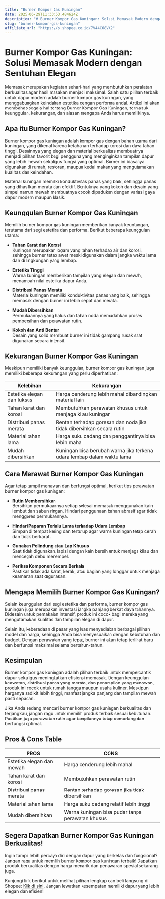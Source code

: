 ```yaml
---
title: "Burner Kompor Gas Kuningan"
date: 2025-06-29T11:33:53.484624Z
description: "# Burner Kompor Gas Kuningan: Solusi Memasak Modern dengan Sentuhan Elegan..."
slug: "burner-kompor-gas-kuningan"
affiliate_url: "https://s.shopee.co.id/7V44C68VX2"
---
```

# Burner Kompor Gas Kuningan: Solusi Memasak Modern dengan Sentuhan Elegan

Memasak merupakan kegiatan sehari-hari yang membutuhkan peralatan berkualitas agar hasil masakan menjadi maksimal. Salah satu pilihan terbaik untuk dapur modern adalah burner kompor gas kuningan, yang menggabungkan keindahan estetika dengan performa andal. Artikel ini akan membahas segala hal tentang Burner Kompor Gas Kuningan, termasuk keunggulan, kekurangan, dan alasan mengapa Anda harus memilikinya.

## Apa itu Burner Kompor Gas Kuningan?

Burner kompor gas kuningan adalah kompor gas dengan bahan utama dari kuningan, yang dikenal karena ketahanan terhadap korosi dan daya tahan tinggi. Desainnya yang elegan dan material berkualitas membuatnya menjadi pilihan favorit bagi pengguna yang menginginkan tampilan dapur yang lebih mewah sekaligus fungsi yang optimal. Burner ini biasanya digunakan di rumah, restoran, maupun kedai makan yang mengutamakan kualitas dan keindahan.

Material kuningan memiliki konduktivitas panas yang baik, sehingga panas yang dihasilkan merata dan efektif. Bentuknya yang kokoh dan desain yang simpel namun mewah membuatnya cocok dipadukan dengan variasi gaya dapur modern maupun klasik.

## Keunggulan Burner Kompor Gas Kuningan

Memilih burner kompor gas kuningan memberikan banyak keuntungan, terutama dari segi estetika dan performa. Berikut beberapa keunggulan utama:

- **Tahan Karat dan Korosi**  
  Kuningan merupakan logam yang tahan terhadap air dan korosi, sehingga burner tetap awet meski digunakan dalam jangka waktu lama dan di lingkungan yang lembap.

- **Estetika Tinggi**  
  Warna kuningan memberikan tampilan yang elegan dan mewah, menambah nilai estetika dapur Anda.

- **Distribusi Panas Merata**  
  Material kuningan memiliki konduktivitas panas yang baik, sehingga memasak dengan burner ini lebih cepat dan merata.

- **Mudah Dibersihkan**  
  Permukaannya yang halus dan tahan noda memudahkan proses pembersihan dan perawatan rutin.

- **Kokoh dan Anti Bentur**  
  Desain yang solid membuat burner ini tidak gampang rusak saat digunakan secara intensif.

## Kekurangan Burner Kompor Gas Kuningan

Meskipun memiliki banyak keunggulan, burner kompor gas kuningan juga memiliki beberapa kekurangan yang perlu diperhatikan:

| Kelebihan                                | Kekurangan                                    |
|------------------------------------------|----------------------------------------------|
| Estetika elegan dan luksus             | Harga cenderung lebih mahal dibandingkan material lain |
| Tahan karat dan korosi                  | Membutuhkan perawatan khusus untuk menjaga kilau kuningan |
| Distribusi panas merata                  | Rentan terhadap goresan dan noda jika tidak dibersihkan secara rutin |
| Material tahan lama                     | Harga suku cadang dan penggantinya bisa lebih mahal |
| Mudah dibersihkan                     | Kuningan bisa berubah warna jika terkena udara lembap dalam waktu lama |

## Cara Merawat Burner Kompor Gas Kuningan

Agar tetap tampil menawan dan berfungsi optimal, berikut tips perawatan burner kompor gas kuningan:

- **Rutin Membersihkan**  
  Bersihkan permukaannya setiap selesai memasak menggunakan kain lembut dan sabun ringan. Hindari penggunaan bahan abrasif agar tidak menggores permukaannya.

- **Hindari Paparan Terlalu Lama terhadap Udara Lembap**  
  Simpan di tempat kering dan tertutup agar warna kuningan tetap cerah dan tidak berkarat.

- **Gunakan Pelindung atau Lap Khusus**  
  Saat tidak digunakan, lapisi dengan kain bersih untuk menjaga kilau dan mencegah debu menempel.

- **Periksa Komponen Secara Berkala**  
  Pastikan tidak ada karat, kerak, atau bagian yang longgar untuk menjaga keamanan saat digunakan.

## Mengapa Memilih Burner Kompor Gas Kuningan?

Selain keunggulan dari segi estetika dan performa, burner kompor gas kuningan juga merupakan investasi jangka panjang berkat daya tahannya. Didesain untuk pemakaian intensif, produk ini cocok bagi mereka yang mengutamakan kualitas dan tampilan elegan di dapur.

Selain itu, keberadaan di pasar yang luas menyediakan berbagai pilihan model dan harga, sehingga Anda bisa menyesuaikan dengan kebutuhan dan budget. Dengan perawatan yang tepat, burner ini akan tetap terlihat baru dan berfungsi maksimal selama bertahun-tahun.

## Kesimpulan

Burner kompor gas kuningan adalah pilihan terbaik untuk mempercantik dapur sekaligus meningkatkan efisiensi memasak. Dengan keunggulan keawetan, distribusi panas yang merata, dan penampilan yang menawan, produk ini cocok untuk rumah tangga maupun usaha kuliner. Meskipun harganya sedikit lebih tinggi, manfaat jangka panjang dan tampilan mewah pasti sepadan.

Jika Anda sedang mencari burner kompor gas kuningan berkualitas dan terjangkau, jangan ragu untuk memilih produk terbaik sesuai kebutuhan. Pastikan juga perawatan rutin agar tampilannya tetap cemerlang dan berfungsi optimal.

## Pros & Cons Table

| **PROS**                                   | **CONS**                                              |
|--------------------------------------------|-------------------------------------------------------|
| Estetika elegan dan mewah                 | Harga cenderung lebih mahal                          |
| Tahan karat dan korosi                    | Membutuhkan perawatan rutin                         |
| Distribusi panas merata                    | Rentan terhadap goresan jika tidak dibersihkan      |
| Material tahan lama                       | Harga suku cadang relatif lebih tinggi             |
| Mudah dibersihkan                        | Warna kuningan bisa pudar tanpa perawatan khusus    |

## Segera Dapatkan Burner Kompor Gas Kuningan Berkualitas!

Ingin tampil lebih percaya diri dengan dapur yang berkelas dan fungsional? Jangan ragu untuk memilih burner kompor gas kuningan terbaik! Dapatkan produk berkualitas dengan harga menarik dan penawaran spesial sekarang juga.

Kunjungi link berikut untuk melihat pilihan lengkap dan beli langsung di Shopee: [Klik di sini](https://s.shopee.co.id/7V44C68VX2). Jangan lewatkan kesempatan memiliki dapur yang lebih elegan dan efisien!